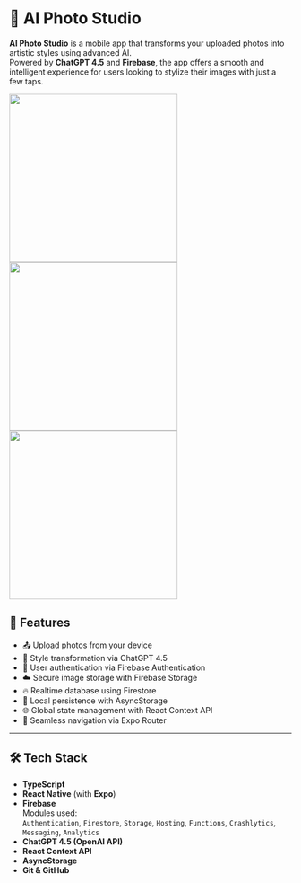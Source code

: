 # 📸 AI Photo Studio

**AI Photo Studio** is a mobile app that transforms your uploaded photos into artistic styles using advanced AI.  
Powered by **ChatGPT 4.5** and **Firebase**, the app offers a smooth and intelligent experience for users looking to stylize their images with just a few taps.

<p float="left">
  <img src="https://github.com/user-attachments/assets/6b20c33c-27c0-4e4a-8f33-859f19949d90" width="300" />
  <img src="https://github.com/user-attachments/assets/adc9b80c-235d-4a0e-a484-3de847b7feaa" width="300" />
  <img src="https://github.com/user-attachments/assets/fefba4ce-0c20-47b6-af9a-c877f2ec034c" width="300" />
</p>

## 🚀 Features

- 📤 Upload photos from your device
- 🧠 Style transformation via ChatGPT 4.5
- 🔐 User authentication via Firebase Authentication
- ☁️ Secure image storage with Firebase Storage
- 🔥 Realtime database using Firestore
- 💾 Local persistence with AsyncStorage
- 🌐 Global state management with React Context API
- 🧭 Seamless navigation via Expo Router

---

## 🛠️ Tech Stack

- **TypeScript**
- **React Native** (with **Expo**)
- **Firebase**  
  Modules used:  
  `Authentication`, `Firestore`, `Storage`, `Hosting`, `Functions`, `Crashlytics`, `Messaging`, `Analytics`
- **ChatGPT 4.5 (OpenAI API)**
- **React Context API**
- **AsyncStorage**
- **Git & GitHub**
